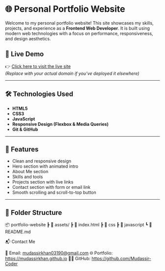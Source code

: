 # 🌐 Personal Portfolio Website

Welcome to my personal portfolio website! This site showcases my skills, projects, and experience as a **Frontend Web Developer**. It is built using modern web technologies with a focus on performance, responsiveness, and design aesthetics.

## 🔗 Live Demo

👉 [Click here to visit the live site](https://mudassirkhan.github.io)  
*(Replace with your actual domain if you’ve deployed it elsewhere)*

---

## 🛠️ Technologies Used

- **HTML5**
- **CSS3**
- **JavaScript**
- **Responsive Design (Flexbox & Media Queries)**
- **Git & GitHub**

---

## 🚀 Features

- Clean and responsive design
- Hero section with animated intro
- About Me section
- Skills and tools
- Projects section with live links
- Contact section with form or email link
- Smooth scrolling and scroll-to-top button

---

## 📁 Folder Structure

 📦 portfolio-website
┣ 📂 assets/
┣ 📜 index.html
┣ 📜 css
┣ 📜 javascript
┗ 📜 README.md


 📬 Contact Me

📧 Email: mudassirkhan03190@gmail.com
🌐 Portfolio: https://mudassirkhan.github.io
🧑‍💻 GitHub: https://github.com/Mudassir-Coder

